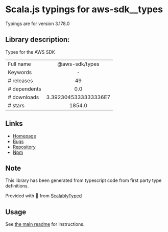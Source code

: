 
# Scala.js typings for aws-sdk__types

Typings are for version 3.178.0

## Library description:
Types for the AWS SDK

|                    |                 |
| ------------------ | :-------------: |
| Full name          | @aws-sdk/types |
| Keywords           | - |
| # releases         | 49 |
| # dependents       | 0.0 |
| # downloads        | 3.3923045333333336E7 |
| # stars            | 1854.0 |

## Links
- [Homepage](https://github.com/aws/aws-sdk-js-v3/tree/main/packages/types)
- [Bugs](https://github.com/aws/aws-sdk-js-v3/issues)
- [Repository](https://github.com/aws/aws-sdk-js-v3)
- [Npm](https://www.npmjs.com/package/%40aws-sdk%2Ftypes)
    


## Note
This library has been generated from typescript code from first party type definitions.

Provided with :purple_heart: from [ScalablyTyped](https://github.com/oyvindberg/ScalablyTyped)

## Usage
See [the main readme](../../readme.md) for instructions.



